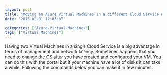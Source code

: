 ```yaml
---
layout: post
title: "Moving an Azure Virtual Machines in a different Cloud Service with Poweshell [interactive]!"
date: '2015-02-01 12:03:07'

categories: ["Azure-Virtual-Machines"]
tags: ["Virtual Machines"]
---
```


Having two Virtual Machines in a single Cloud Service is a big advantage in terms of management and network latency.
Sometimes happens that you need to change the CS after you have created and configured your VM.
You can do this with the portal but if your machine have a lot of disks it can take a while.
Following the commands below you can make it in few minutes.
